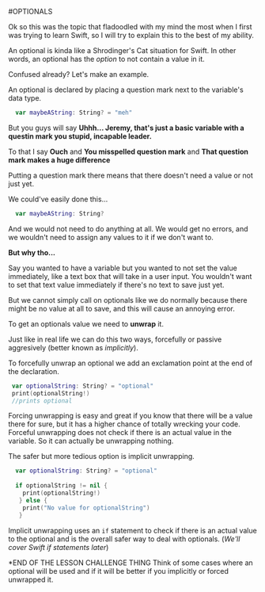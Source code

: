 #OPTIONALS

Ok so this was the topic that fladoodled with my mind the most when I first was trying to learn Swift, so I will try to explain this to the best of my ability.

An optional is kinda like a Shrodinger's Cat situation for Swift. In other words, an optional has the *option* to not contain a value in it.

Confused already? Let's make an example.

An optional is declared by placing a question mark next to the variable's data type.

```swift
  var maybeAString: String? = "meh"
```

But you guys will say **Uhhh... Jeremy, that's just a basic variable with a questin mark you stupid, incapable leader.**

To that I say **Ouch** and **You misspelled question mark** and **That question mark makes a huge difference**

Putting a question mark there means that there doesn't need a value or not just yet. 

We could've easily done this...

```swift
  var maybeAString: String?
```

And we would not need to do anything at all. We would get no errors, and we wouldn't need to assign any values to it if we don't want to.
 
**But why tho...**
 
Say you wanted to have a variable but you wanted to not set the value immediately, like a text box that will take in a user input. 
You wouldn't want to set that text value immediately if there's no text to save just yet.
 
But we cannot simply call on optionals like we do normally because there might be no value at all to save, and this will cause an annoying error.
 
To get an optionals value we need to **unwrap** it.
 
Just like in real life we can do this two ways, forcefully or passive aggresively (better known as *implicitly*).
 
To forcefully unwrap an optional we add an exclamation point at the end of the declaration.
 
```swift 
 var optionalString: String? = "optional"
 print(optionalString!)
 //prints optional
```
 
Forcing unwrapping is easy and great if you know that there will be a value there for sure, but it has a higher chance of totally wrecking your code. Forceful unwrapping does not check if there is an actual value in the variable. So it can actually be unwrapping nothing.
 
The safer but more tedious option is implicit unwrapping.
 
```swift 
  var optionalString: String? = "optional"
  
  if optionalString != nil {
    print(optionalString!)
   } else {
    print("No value for optionalString")
   }
```
 
Implicit unwrapping uses an ```if``` statement to check if there is an actual value to the optional and is the overall safer way to deal with optionals. (*We'll cover Swift if statements later*)

*END OF THE LESSON CHALLENGE THING
Think of some cases where an optional will be used and if it will be better if you implicitly or forced unwrapped it.
 

